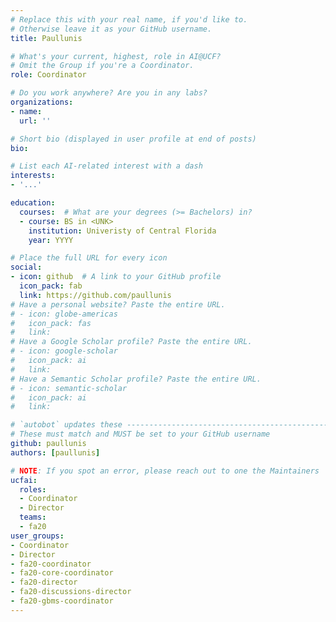 ```yaml
---
# Replace this with your real name, if you'd like to.
# Otherwise leave it as your GitHub username.
title: Paullunis

# What's your current, highest, role in AI@UCF?
# Omit the Group if you're a Coordinator.
role: Coordinator

# Do you work anywhere? Are you in any labs?
organizations:
- name:
  url: ''

# Short bio (displayed in user profile at end of posts)
bio:

# List each AI-related interest with a dash
interests:
- '...'

education:
  courses:  # What are your degrees (>= Bachelors) in?
  - course: BS in <UNK>
    institution: Univeristy of Central Florida
    year: YYYY

# Place the full URL for every icon
social:
- icon: github  # A link to your GitHub profile
  icon_pack: fab
  link: https://github.com/paullunis
# Have a personal website? Paste the entire URL.
# - icon: globe-americas
#   icon_pack: fas
#   link: 
# Have a Google Scholar profile? Paste the entire URL.
# - icon: google-scholar
#   icon_pack: ai
#   link: 
# Have a Semantic Scholar profile? Paste the entire URL.
# - icon: semantic-scholar
#   icon_pack: ai
#   link: 

# `autobot` updates these ----------------------------------------------------
# These must match and MUST be set to your GitHub username
github: paullunis
authors: [paullunis]

# NOTE: If you spot an error, please reach out to one the Maintainers
ucfai:
  roles:
  - Coordinator
  - Director
  teams:
  - fa20
user_groups:
- Coordinator
- Director
- fa20-coordinator
- fa20-core-coordinator
- fa20-director
- fa20-discussions-director
- fa20-gbms-coordinator
---
```

